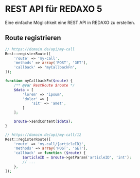 # REST API für REDAXO 5

Eine einfache Möglichkeit eine REST API in REDAXO zu erstellen.

## Route registrieren

```php
// https://domain.de/api/my-call
Rest::registerRoute([
    'route' => 'my-call',
    'methods' => array('POST', 'GET'),
    'callback' => 'myCallbackFn',
]);

function myCallbackFn($route) {
    /** @var RestRoute $route */
    $data = [
        'lorem' => 'ipsum',
        'dolor' => [
            'sit' => 'amet',
        ]
    ];

    $route->sendContent($data);
}

// https://domain.de/api/my-call/12
Rest::registerRoute([
    'route' => 'my-call/{articleID}',
    'methods' => array('POST', 'GET'),
    'callback' => function ($route) {
        $articleID = $route->getParam('articleID', 'int');
        // ...
    },
]);
```
